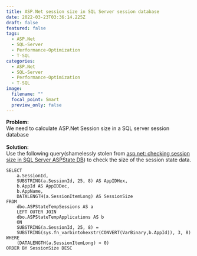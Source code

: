 ```yaml
---
title: ASP.Net session size in SQL Server session database
date: 2022-03-23T03:36:14.225Z
draft: false
featured: false
tags:
  - ASP.Net
  - SQL-Server
  - Performance-Optimization
  - T-SQL
categories:
  - ASP.Net
  - SQL-Server
  - Performance-Optimization
  - T-SQL
image:
  filename: ""
  focal_point: Smart
  preview_only: false
---
```

**Problem:**\
We need to calculate ASP.Net Session size in a SQL server session database\
**\
Solution:**\
Use the following query(shamelessly stolen from [asp.net: checking session size in SQL Server ASPState DB](https://web.archive.org/web/20200713012133/http://blogs.msdn.microsoft.com/rextang/2008/01/12/asp-net-checking-session-size-in-sql-server-aspstate-db/)) to check the size of the session state data.

```
SELECT 
    a.SessionId, 
    SUBSTRING(a.SessionId, 25, 8) AS AppIDHex, 
    b.AppId AS AppIDDec, 
    b.AppName, 
    DATALENGTH(a.SessionItemLong) AS SessionSize 
FROM 
    dbo.ASPStateTempSessions AS a 
    LEFT OUTER JOIN 
    dbo.ASPStateTempApplications AS b 
    ON 
    SUBSTRING(a.SessionId, 25, 8) = 
    SUBSTRING(sys.fn_varbintohexstr(CONVERT(VarBinary,b.AppId)), 3, 8) 
WHERE 
    (DATALENGTH(a.SessionItemLong) > 0) 
ORDER BY SessionSize DESC
```